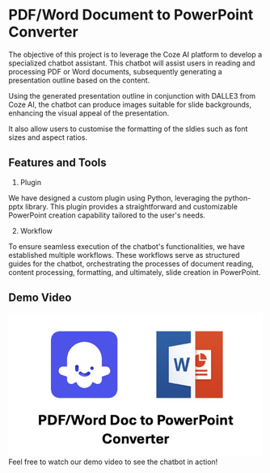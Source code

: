 # PDF/Word Document to PowerPoint Converter

The objective of this project is to leverage the Coze AI platform to develop a specialized chatbot assistant. This chatbot will assist users in reading and processing PDF or Word documents, subsequently generating a presentation outline based on the content.

Using the generated presentation outline in conjunction with DALLE3 from Coze AI, the chatbot can produce images suitable for slide backgrounds, enhancing the visual appeal of the presentation.

It also allow users to customise the formatting of the sldies such as font sizes and aspect ratios.

## Features and Tools

1. Plugin

We have designed a custom plugin using Python, leveraging the python-pptx library. This plugin provides a straightforward and customizable PowerPoint creation capability tailored to the user's needs.

2. Workflow

To ensure seamless execution of the chatbot's functionalities, we have established multiple workflows. These workflows serve as structured guides for the chatbot, orchestrating the processes of document reading, content processing, formatting, and ultimately, slide creation in PowerPoint.

## Demo Video

[![Demo Video](thumbnail/thumbnail.jpeg)](http://www.youtube.com/watch?v=nRhoBi0DZZk "Demo Video")
Feel free to watch our demo video to see the chatbot in action!
